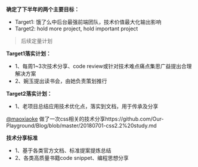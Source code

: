 **确定了下半年的两个主要目标：**
  - Target1: 饿了么中后台最强前端团队，技术价值最大化输出影响
  - Target2: hold more project, hold important project
  > 后续定量计划

**Target1落实计划：**
  - 1、每周1~3次技术分享、code review或针对技术难点痛点集思广益提出合理解决方案
  - 2、婉玉提出读书会，由她负责策划推行
  
**Target2落实计划：**
  - 1、老项目总结应用技术优化点，落实到文档，用于传承及分享

[@maoxiaoke](https://github.com/maoxiaoke) 做了一次css相关的技术分享https://github.com/Our-Playground/Blog/blob/master/20180701-css2.2%20study.md

**技术分享标准**
  - 1、基于各类官方文档、标准提案提炼总结
  - 2、各类高质量书籍code snippet、编程思想分享

